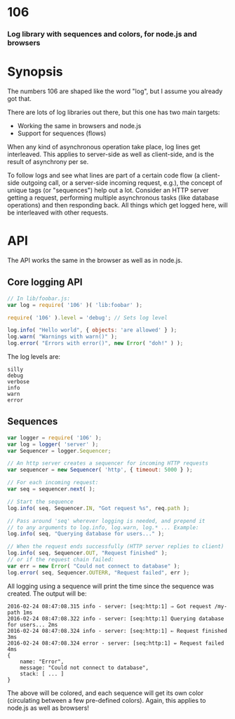 # 106

### Log library with sequences and colors, for node.js and browsers

# Synopsis

The numbers 106 are shaped like the word "log", but I assume you already got that.

There are lots of log libraries out there, but this one has two main targets:

 * Working the same in browsers and node.js
 * Support for sequences (flows)

When any kind of asynchronous operation take place, log lines get interleaved. This applies to server-side as well as client-side, and is the result of asynchrony per se.

To follow logs and see what lines are part of a certain code flow (a client-side outgoing call, or a server-side incoming request, e.g.), the concept of unique tags (or "sequences") help out a lot. Consider an HTTP server getting a request, performing multiple asynchronous tasks (like database operations) and then responding back. All things which get logged here, will be interleaved with other requests.

# API

The API works the same in the browser as well as in node.js.

## Core logging API

```js
// In lib/foobar.js:
var log = require( '106' )( 'lib:foobar' );

require( '106' ).level = 'debug'; // Sets log level

log.info( "Hello world", { objects: 'are allowed' } );
log.warn( "Warnings with warn()" );
log.error( "Errors with error()", new Error( "doh!" ) );
```

The log levels are:

```
silly
debug
verbose
info
warn
error
```

## Sequences

```js
var logger = require( '106' );
var log = logger( 'server' );
var Sequencer = logger.Sequencer;

// An http server creates a sequencer for incoming HTTP requests
var sequencer = new Sequencer( 'http', { timeout: 5000 } );

// For each incoming request:
var seq = sequencer.next( );

// Start the sequence
log.info( seq, Sequencer.IN, "Got request %s", req.path );

// Pass around 'seq' wherever logging is needed, and prepend it
// to any arguments to log.info, log.warn, log.* ... Example:
log.info( seq, "Querying database for users..." );

// When the request ends successfully (HTTP server replies to client)
log.info( seq, Sequencer.OUT, "Request finished" );
// or if the request chain failed:
var err = new Error( "Could not connect to database" );
log.error( seq, Sequencer.OUTERR, "Request failed", err );
```

All logging using a sequence will print the time since the sequence was created. The output will be:

```
2016-02-24 08:47:08.315 info - server: [seq:http:1] ⇒ Got request /my-path 1ms
2016-02-24 08:47:08.322 info - server: [seq:http:1] Querying database for users... 2ms
2016-02-24 08:47:08.324 info - server: [seq:http:1] ⇐ Request finished 3ms
2016-02-24 08:47:08.324 error - server: [seq:http:1] ⇍ Request failed 4ms
{
    name: "Error",
    message: "Could not connect to database",
    stack: [ ... ]
}
```

The above will be colored, and each sequence will get its own color (circulating between a few pre-defined colors). Again, this applies to node.js as well as browsers!
